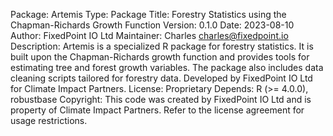 Package: Artemis
Type: Package
Title: Forestry Statistics using the Chapman-Richards Growth Function
Version: 0.1.0
Date: 2023-08-10
Author: FixedPoint IO Ltd
Maintainer: Charles <charles@fixedpoint.io>
Description: Artemis is a specialized R package for forestry statistics. It is built upon the Chapman-Richards growth function and provides tools for estimating tree and forest growth variables. The package also includes data cleaning scripts tailored for forestry data. Developed by FixedPoint IO Ltd for Climate Impact Partners.
License: Proprietary
Depends: R (>= 4.0.0), robustbase
Copyright: This code was created by FixedPoint IO Ltd and is property of Climate Impact Partners. Refer to the license agreement for usage restrictions.

